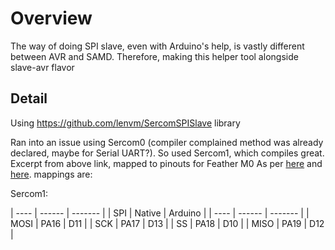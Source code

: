 # Overview

The way of doing SPI slave, even with Arduino's help, is vastly
different between AVR and SAMD.  Therefore, making this helper tool
alongside slave-avr flavor

## Detail

Using https://github.com/lenvm/SercomSPISlave library

Ran into an issue using Sercom0 (compiler complained method was already
declared, maybe for Serial UART?).  So used Sercom1, which compiles great.
Excerpt from above link, mapped to pinouts for Feather M0
As per [here](https://learn.adafruit.com/adafruit-feather-m0-basic-proto/pinouts) and [here](
https://cdn-learn.adafruit.com/assets/assets/000/046/244/original/adafruit_products_Feather_M0_Basic_Proto_v2.2-1.png?1504885373).
mappings are:

Sercom1:

| ---- | ------ | ------- |
| SPI  | Native | Arduino |
| ---- | ------ | ------- |
| MOSI | PA16   | D11     |
| SCK  | PA17   | D13     |
| SS   | PA18   | D10     |
| MISO | PA19   | D12     |


